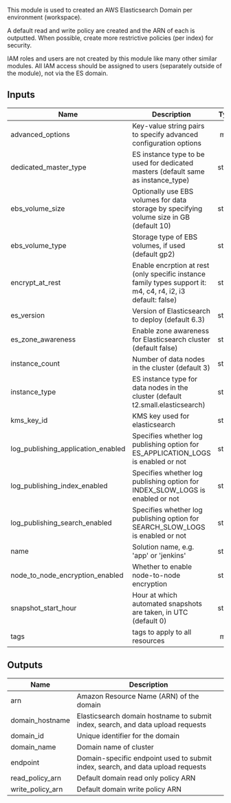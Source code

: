 This module is used to created an AWS Elasticsearch Domain per environment (workspace).

A default read and write policy are created and the ARN of each is outputted.
When possible, create more restrictive policies (per index) for security.

IAM roles and users are not created by this module like many other similar modules. All IAM access should be assigned to users (separately outside of the module), not via the ES domain.

## Inputs

| Name | Description | Type | Default | Required |
|------|-------------|:----:|:-----:|:-----:|
| advanced\_options | Key-value string pairs to specify advanced configuration options | map | `<map>` | no |
| dedicated\_master\_type | ES instance type to be used for dedicated masters (default same as instance_type) | string | `false` | no |
| ebs\_volume\_size | Optionally use EBS volumes for data storage by specifying volume size in GB (default 10) | string | `10` | no |
| ebs\_volume\_type | Storage type of EBS volumes, if used (default gp2) | string | `gp2` | no |
| encrypt\_at\_rest | Enable encrption at rest (only specific instance family types support it: m4, c4, r4, i2, i3 default: false) | string | `false` | no |
| es\_version | Version of Elasticsearch to deploy (default 6.3) | string | `6.3` | no |
| es\_zone\_awareness | Enable zone awareness for Elasticsearch cluster (default false) | string | `false` | no |
| instance\_count | Number of data nodes in the cluster (default 3) | string | `3` | no |
| instance\_type | ES instance type for data nodes in the cluster (default t2.small.elasticsearch) | string | `t2.small.elasticsearch` | no |
| kms\_key\_id | KMS key used for elasticsearch | string | `` | no |
| log\_publishing\_application\_enabled | Specifies whether log publishing option for ES_APPLICATION_LOGS is enabled or not | string | `false` | no |
| log\_publishing\_index\_enabled | Specifies whether log publishing option for INDEX_SLOW_LOGS is enabled or not | string | `false` | no |
| log\_publishing\_search\_enabled | Specifies whether log publishing option for SEARCH_SLOW_LOGS is enabled or not | string | `false` | no |
| name | Solution name, e.g. 'app' or 'jenkins' | string | `app` | no |
| node\_to\_node\_encryption\_enabled | Whether to enable node-to-node encryption | string | `true` | no |
| snapshot\_start\_hour | Hour at which automated snapshots are taken, in UTC (default 0) | string | `0` | no |
| tags | tags to apply to all resources | map | `<map>` | no |

## Outputs

| Name | Description |
|------|-------------|
| arn | Amazon Resource Name (ARN) of the domain |
| domain\_hostname | Elasticsearch domain hostname to submit index, search, and data upload requests |
| domain\_id | Unique identifier for the domain |
| domain\_name | Domain name of cluster |
| endpoint | Domain-specific endpoint used to submit index, search, and data upload requests |
| read\_policy\_arn | Default domain read only policy ARN |
| write\_policy\_arn| Default domain write policy ARN |
